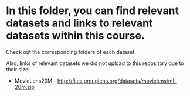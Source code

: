 # In this folder, you can find relevant datasets and links to relevant datasets within this course.
Check out the corresponding folders of each dataset.

Also, links of relevant datasets we did not upload to this repository due to their size:

- MovieLens20M - http://files.grouplens.org/datasets/movielens/ml-20m.zip


